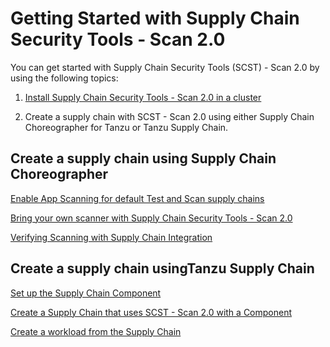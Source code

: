 # Getting Started with Supply Chain Security Tools - Scan 2.0

You can get started with Supply Chain Security Tools (SCST) - Scan 2.0 by using the following topics:

1. [Install Supply Chain Security Tools - Scan 2.0 in a cluster](./install-app-scanning.hbs.md)

2. Create a supply chain with SCST - Scan 2.0 using either Supply Chain Choreographer for Tanzu or Tanzu Supply Chain.

## Create a supply chain using Supply Chain Choreographer

[Enable App Scanning for default Test and Scan supply chains](./integrate-app-scanning.hbs.md)

[Bring your own scanner with Supply Chain Security Tools - Scan 2.0](./bring-your-own-scanner.hbs.md)

[Verifying Scanning with Supply Chain Integration](./verify-app-scanning-supply-chain.hbs.md)

## Create a supply chain usingTanzu Supply Chain

[Set up the Supply Chain Component](./setup-supply-chain-component.md)

[Create a Supply Chain that uses SCST - Scan 2.0 with a Component](./create-supply-chain-with-app-scanning.md)

[Create a workload from the Supply Chain](./create-supply-chain-workload.md)
